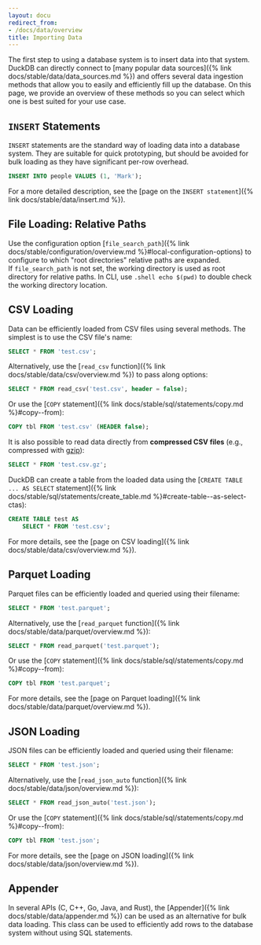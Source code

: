 ```yaml
---
layout: docu
redirect_from:
- /docs/data/overview
title: Importing Data
---
```


The first step to using a database system is to insert data into that system.
DuckDB can directly connect to [many popular data sources]({% link docs/stable/data/data_sources.md %}) and offers several data ingestion methods that allow you to easily and efficiently fill up the database.
On this page, we provide an overview of these methods so you can select which one is best suited for your use case.

## `INSERT` Statements

`INSERT` statements are the standard way of loading data into a database system. They are suitable for quick prototyping, but should be avoided for bulk loading as they have significant per-row overhead.

```sql
INSERT INTO people VALUES (1, 'Mark');
```

For a more detailed description, see the [page on the `INSERT statement`]({% link docs/stable/data/insert.md %}).

## File Loading: Relative Paths

Use the configuration option [`file_search_path`]({% link docs/stable/configuration/overview.md %}#local-configuration-options) to configure to which "root directories" relative paths are expanded.   
If `file_search_path` is not set, the working directory is used as root directory for relative paths. In CLI, use `.shell echo $(pwd)` to double check the working directory location.

## CSV Loading

Data can be efficiently loaded from CSV files using several methods. The simplest is to use the CSV file's name:

```sql
SELECT * FROM 'test.csv';
```

Alternatively, use the [`read_csv` function]({% link docs/stable/data/csv/overview.md %}) to pass along options:

```sql
SELECT * FROM read_csv('test.csv', header = false);
```

Or use the [`COPY` statement]({% link docs/stable/sql/statements/copy.md %}#copy--from):

```sql
COPY tbl FROM 'test.csv' (HEADER false);
```

It is also possible to read data directly from **compressed CSV files** (e.g., compressed with [gzip](https://www.gzip.org/)):

```sql
SELECT * FROM 'test.csv.gz';
```

DuckDB can create a table from the loaded data using the [`CREATE TABLE ... AS SELECT` statement]({% link docs/stable/sql/statements/create_table.md %}#create-table--as-select-ctas):

```sql
CREATE TABLE test AS
    SELECT * FROM 'test.csv';
```

For more details, see the [page on CSV loading]({% link docs/stable/data/csv/overview.md %}).

## Parquet Loading

Parquet files can be efficiently loaded and queried using their filename:

```sql
SELECT * FROM 'test.parquet';
```

Alternatively, use the [`read_parquet` function]({% link docs/stable/data/parquet/overview.md %}):

```sql
SELECT * FROM read_parquet('test.parquet');
```

Or use the [`COPY` statement]({% link docs/stable/sql/statements/copy.md %}#copy--from):

```sql
COPY tbl FROM 'test.parquet';
```

For more details, see the [page on Parquet loading]({% link docs/stable/data/parquet/overview.md %}).

## JSON Loading

JSON files can be efficiently loaded and queried using their filename:

```sql
SELECT * FROM 'test.json';
```

Alternatively, use the [`read_json_auto` function]({% link docs/stable/data/json/overview.md %}):

```sql
SELECT * FROM read_json_auto('test.json');
```

Or use the [`COPY` statement]({% link docs/stable/sql/statements/copy.md %}#copy--from):

```sql
COPY tbl FROM 'test.json';
```

For more details, see the [page on JSON loading]({% link docs/stable/data/json/overview.md %}).

## Appender

In several APIs (C, C++, Go, Java, and Rust), the [Appender]({% link docs/stable/data/appender.md %}) can be used as an alternative for bulk data loading.
This class can be used to efficiently add rows to the database system without using SQL statements.
